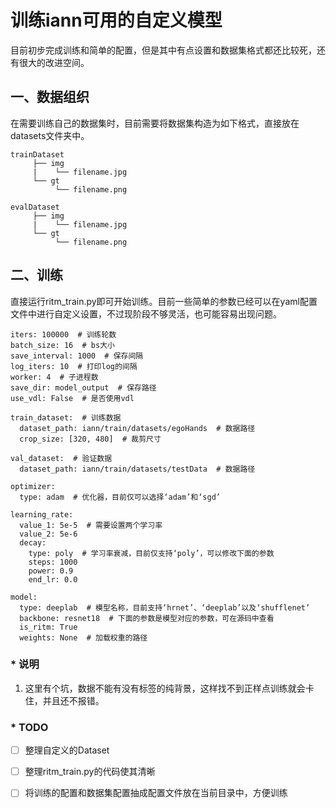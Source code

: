 # 训练iann可用的自定义模型

目前初步完成训练和简单的配置，但是其中有点设置和数据集格式都还比较死，还有很大的改进空间。

## 一、数据组织

在需要训练自己的数据集时，目前需要将数据集构造为如下格式，直接放在datasets文件夹中。

```
trainDataset
     ├── img
     |    └── filename.jpg
     └── gt
          └── filename.png
          
evalDataset
     ├── img
     |    └── filename.jpg
     └── gt
          └── filename.png
```

## 二、训练

直接运行ritm_train.py即可开始训练。目前一些简单的参数已经可以在yaml配置文件中进行自定义设置，不过现阶段不够灵活，也可能容易出现问题。

```
iters: 100000  # 训练轮数
batch_size: 16  # bs大小
save_interval: 1000  # 保存间隔
log_iters: 10  # 打印log的间隔
worker: 4  # 子进程数
save_dir: model_output  # 保存路径
use_vdl: False  # 是否使用vdl

train_dataset:  # 训练数据
  dataset_path: iann/train/datasets/egoHands  # 数据路径
  crop_size: [320, 480]  # 裁剪尺寸

val_dataset:  # 验证数据
  dataset_path: iann/train/datasets/testData  # 数据路径

optimizer:
  type: adam  # 优化器，目前仅可以选择‘adam’和‘sgd’

learning_rate:
  value_1: 5e-5  # 需要设置两个学习率
  value_2: 5e-6
  decay:
    type: poly  # 学习率衰减，目前仅支持‘poly’，可以修改下面的参数
    steps: 1000
    power: 0.9
    end_lr: 0.0

model:
  type: deeplab  # 模型名称，目前支持‘hrnet’、‘deeplab’以及‘shufflenet’
  backbone: resnet18  # 下面的参数是模型对应的参数，可在源码中查看
  is_ritm: True
  weights: None  # 加载权重的路径
```



### * 说明

1. 这里有个坑，数据不能有没有标签的纯背景，这样找不到正样点训练就会卡住，并且还不报错。

### * TODO

- [ ] 整理自定义的Dataset
- [ ] 整理ritm_train.py的代码使其清晰
- [ ] 将训练的配置和数据集配置抽成配置文件放在当前目录中，方便训练


